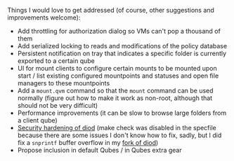 Things I would love to get addressed (of course, other suggestions and improvements welcome):

* Add throttling for authorization dialog so VMs can't pop a thousand of them
* Add serialized locking to reads and modifications of the policy database
* Persistent notification on tray that indicates a specific folder is currently exported to a certain qube
* UI for mount clients to configure certain mounts to be mounted upon start / list existing configured mountpoints and statuses and open file managers to these mountpoints
* Add a `mount.qvm` command so that the `mount` command can be used normally (figure out how to make it work as non-root, although that should not be very difficult)
* Performance improvements (it can be slow to browse large folders from a client qube)
* [Security hardening of diod](https://github.com/Rudd-O/diod) (make check was disabled in the specfile because there are some issues I don't know how to fix, sadly, but I did fix a `snprintf` buffer overflow in my [fork of diod](https://github.com/Rudd-O/diod))
* Propose inclusion in default Qubes / in Qubes extra gear
